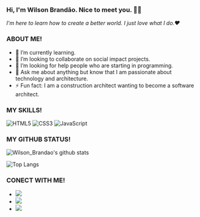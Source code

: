 ### Hi, I'm Wilson Brandão. Nice to meet you. 👋🏾

*I'm here to learn how to create a better world. I just love what I do.❤️*

### ABOUT ME!
- 🌱 I’m currently learning.
- 👯 I’m looking to collaborate on social impact projects.
- 🤔 I’m looking for help people who are starting in programming.
- 💬 Ask me about anything but know that I am passionate about technology and architecture.
- ⚡ Fun fact: I am a construction architect wanting to become a software architect.

### MY SKILLS!
![HTML5](https://img.shields.io/badge/html%205-grey?style=for-the-badge&logo=html5&logoColor=white&labelColor=000000)
![CSS3](https://img.shields.io/badge/css%203-grey?style=for-the-badge&logo=css3&logoColor=white&labelColor=000000)
![JavaScript](https://img.shields.io/badge/-JavaScript-grey?style=for-the-badge&logo=javascript&logoColor=white&labelColor=000000)

### MY GITHUB STATUS!
![Wilson_Brandao's github stats](https://github-readme-stats.vercel.app/api?username=wilsonbrandao&show_icons=true&theme=dark&icon_color=fff)

![Top Langs](https://github-readme-stats.vercel.app/api/top-langs/?username=wilsonbrandao&theme=dark&title_color=fff&text_color=fff)

### CONECT WITH ME!
- <a href="https://www.instagram.com/_itsbrandao/"><img src="https://img.shields.io/badge/instagram%20@_itsbrandao-DD2476?style=for-the-badge&logo=instagram&logoColor=white&labelColor=000000"/></a>
- <a href="https://www.facebook.com/wilson.brandao.56"><img src="https://img.shields.io/badge/facebook%20@WILSON.BRANDAO.56-344E86?style=for-the-badge&logo=facebook&logoColor=white&labelColor=000000"/></a>
- <a href="https://twitter.com/_Hotwheelson"><img src="https://img.shields.io/badge/twitter%20@_Hotwheelson-0D95E8?style=for-the-badge&logo=twitter&logoColor=white&labelColor=000000"/></a>




